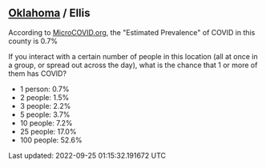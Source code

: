 
## [Oklahoma](/united-states/oklahoma) / Ellis

According to [MicroCOVID.org](http://microcovid.org),
the "Estimated Prevalence" of COVID in this county is 0.7%

If you interact with a certain number of people in this location
(all at once in a group, or spread out across the day), what is the chance that
1 or more of them has COVID?

- 1 person: 0.7%
- 2 people: 1.5%
- 3 people: 2.2%
- 5 people: 3.7%
- 10 people: 7.2%
- 25 people: 17.0%
- 100 people: 52.6%

Last updated: 2022-09-25 01:15:32.191672 UTC
